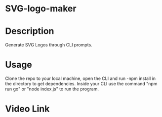 # SVG-logo-maker

# Description
Generate SVG Logos through CLI prompts.

# Usage
Clone the repo to your local machine, open the CLI and run -npm install in the directory to get dependencies. Inside your CLI use the command "npm run go" or 
"node index.js" to run the program.

# Video Link
